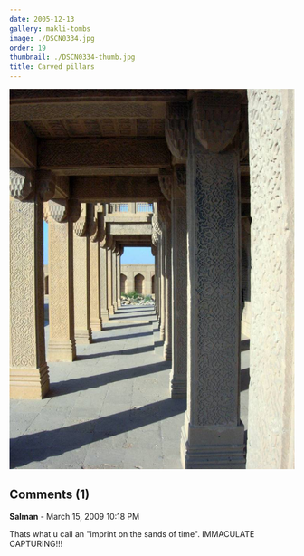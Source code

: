 ```yaml
---
date: 2005-12-13
gallery: makli-tombs
image: ./DSCN0334.jpg
order: 19
thumbnail: ./DSCN0334-thumb.jpg
title: Carved pillars
---
```


![Carved pillars](./DSCN0334.jpg)

<div id="comments">

## Comments (1)

<div id="comment">

**Salman** - March 15, 2009 10:18 PM

Thats what u call an "imprint on the sands of time". IMMACULATE CAPTURING!!!

</div>

</div>